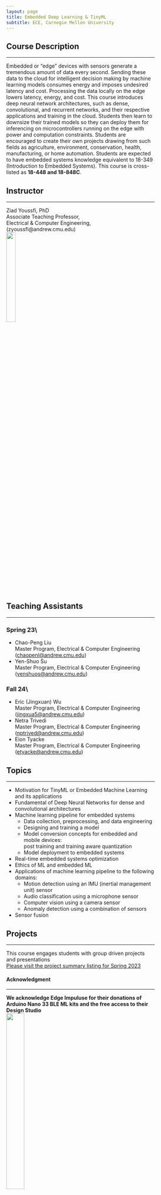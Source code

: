 ```yaml
---
layout: page
title: Embedded Deep Learning & TinyML
subtitle: ECE, Carnegie Mellon University
---
```

## Course Description  
---  
Embedded or “edge” devices with sensors generate a tremendous amount of data every second. 
Sending these data to the cloud for intelligent decision making by machine learning models 
consumes energy and imposes undesired latency and cost. Processing the data locally on the 
edge lowers latency, energy, and cost. This course introduces deep neural network architectures,
such as dense, convolutional, and recurrent networks, and their respective applications and 
training in the cloud. Students then learn to downsize their trained models so they can deploy 
them for inferencing on microcontrollers running on the edge with power and computation constraints. 
Students are encouraged to create their own projects drawing from such fields as agriculture, 
environment, conservation, health, manufacturing, or home automation. Students are expected to have 
embedded systems knowledge equivalent to 18-349 (Introduction to Embedded Systems). This course is 
cross-listed as **18-448 and 18-848C**.  

## Instructor
---
<html>
<head>
<meta name="viewport" content="width=device-width, initial-scale=1">
<style>
* {
  box-sizing: border-box;
}

/* Create two equal columns that floats next to each other */
.column {
  float: left;
  width: 50%;
  padding: 10px;
  height: 150px; /* Should be removed. Only for demonstration */
}

/* Clear floats after the columns */
.row:after {
  content: "";
  display: table;
  clear: both;
}
</style>
</head>
<div class="row">
  <div class="column">
Ziad Youssfi, PhD <br>    
Associate Teaching Professor, <br> 
Electrical & Computer Engineering,<br>  
(zyoussfi@andrew.cmu.edu) </div>

  <div class="column"><img width="25%" src="/mbed_dl/assets/img/Me.jpg"></div>
</div>
</html>

## Teaching Assistants
---      
 ### Spring 23\
* Chao-Peng Liu     
Master Program, Electrical & Computer Engineering     
(chaopenl@andrew.cmu.edu)
* Yen-Shuo Su      
Master Program, Electrical & Computer Engineering  
(yenshuos@andrew.cmu.edu)     
### Fall 24\
* Eric (Jingxuan) Wu       
Master Program, Electrical & Computer Engineering     
(jingxua5@andrew.cmu.edu)
* Netra Trivedi      
Master Program, Electrical & Computer Engineering  
(nptrived@andrew.cmu.edu)
* Eion Tyacke    
Master Program, Electrical & Computer Engineering  
(etyacke@andrew.cmu.edu)

## Topics
---
* Motivation for TinyML or Embedded Machine Learning and its applications
* Fundamental of Deep Neural Networks for dense and convolutional architectures
* Machine learning pipeline for embedded systems
  - Data collection, preprocessing, and data engineering
  - Designing and training a model
  - Model conversion concepts for embedded and mobile devices:  
   post training and training aware quantization
  - Model deployment to embedded systems
* Real-time embedded systems optimization 
* Ethics of ML and embedded ML
* Applications of machine learning pipeline to the following domains:
  - Motion detection using an IMU (inertial management unit) sensor
  - Audio classification using a microphone sensor
  - Computer vision using a camera sensor
  - Anomaly detection using a combination of sensors
* Sensor fusion

## Projects
---
This course engages students with group driven projects and presentations   
[Please visit the project summary listing for Spring 2023](/embed-dl-s23/EmbeddedDL_S23/projects_s23)

#### Acknowledgment
---
**We acknowledge Edge Impuluse for their donations of Arduino Nano 33 BLE ML kits and the free access to their Design Studio**  
<img src="/embed-dl-s23/assets/img/edge_impulse_1.jpg" width="35%" height="35%">

